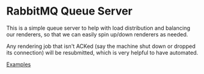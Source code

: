 # RabbitMQ Queue Server

This is a simple queue server to help with load distribution and balancing our renderers, so that we can easily spin up/down renderers as needed.

Any rendering job that isn't ACKed (say the machine shut down or dropped its connection) will be resubmitted, which is very helpful to have automated.

[Examples](./examples/)